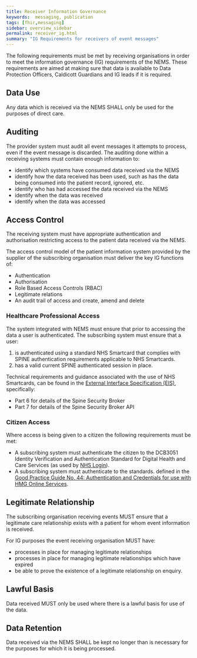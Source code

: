 ```yaml
---
title: Receiver Information Governance
keywords:  messaging, publication
tags: [fhir,messaging]
sidebar: overview_sidebar
permalink: receiver_ig.html
summary: "IG Requirements for receivers of event messages"
---
```


The following requirements must be met by receiving organisations in order to meet the information governance (IG) requirements of the NEMS. These requirements are aimed at making sure that data is available to Data Protection Officers, Caldicott Guardians and IG leads if it is required.


## Data Use

Any data which is received via the NEMS SHALL only be used for the purposes of direct care.


## Auditing

The provider system must audit all event messages it attempts to process, even if the event message is discarded. The auditing done within a receiving systems must contain enough information to:

- identify which systems have consumed data received via the NEMS
- identify how the data received has been used, such as has the data being consumed into the patient record, ignored, etc.
- identify who has had accessed the data received via the NEMS
- identify when the data was received
- identify when the data was accessed


## Access Control

The receiving system must have appropriate authentication and authorisation restricting access to the patient data received via the NEMS.

The access control model of the patient information system provided by the supplier of the subscribing organisation must deliver the key IG functions of: 
- Authentication
- Authorisation
- Role Based Access Controls (RBAC)
- Legitimate relations
- An audit trail of access and create, amend and delete


### Healthcare Professional Access

The system integrated with NEMS must ensure that prior to accessing the data a user is authenticated.  The subscribing system must ensure that a user:

1. is authenticated using a standard NHS Smartcard that complies with SPINE authentication requirements applicable to NHS Smartcards.
2. has a valid current SPINE authenticated session in place.

Technical requirements and guidance associated with the use of NHS Smartcards, can be found in the [External Interface Specification (EIS)](https://digital.nhs.uk/developer/api-specifications/spine-external-interface-specification), specifically: 
- Part 6 for details of the Spine Security Broker
- Part 7 for details of the Spine Security Broker API


### Citizen Access

Where access is being given to a citizen the following requirements must be met:

- A subscribing system must authenticate the citizen to the DCB3051 Identity Verification and Authentication Standard for Digital Health and Care Services (as used by [NHS Login](https://digital.nhs.uk/services/nhs-login)).
- A subscribing system must authenticate to the standards. defined in the [Good Practice Guide No. 44: Authentication and Credentials for use with HMG Online Services](https://www.gov.uk/government/publications/authentication-credentials-for-online-government-services).



## Legitimate Relationship

The subscribing organisation receiving events MUST ensure that a legitimate care relationship exists with a patient for whom event information is received.

For IG purposes the event receiving organisation MUST have:
- processes in place for managing legitimate relationships
- processes in place for managing legitimate relationships which have expired
- be able to prove the existence of a legitimate relationship on enquiry.


## Lawful Basis

Data received MUST only be used where there is a lawful basis for use of the data.


## Data Retention

Data received via the NEMS SHALL be kept no longer than is necessary for the purposes for which it is being processed.
